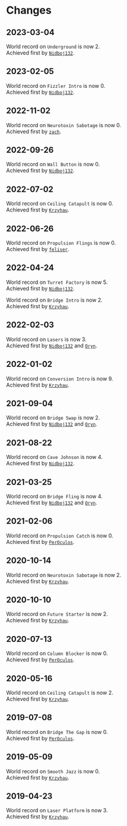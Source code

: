 # Changes

## 2023-03-04

World record on `Underground` is now 2.<br>Achieved first by [`Nidboj132`].

## 2023-02-05

World record on `Fizzler Intro` is now 0.<br>Achieved first by [`Nidboj132`].

## 2022-11-02

World record on `Neurotoxin Sabotage` is now 0.<br>Achieved first by [`zach`].

## 2022-09-26

World record on `Wall Button` is now 0.<br>Achieved first by [`Nidboj132`].

## 2022-07-02

World record on `Ceiling Catapult` is now 0.<br>Achieved first by [`Krzyhau`].

## 2022-06-26

World record on `Propulsion Flings` is now 0.<br>Achieved first by [`feliser`].

## 2022-04-24

World record on `Turret Factory` is now 5.<br>Achieved first by [`Nidboj132`].

World record on `Bridge Intro` is now 2.<br>Achieved first by [`Krzyhau`].

## 2022-02-03

World record on `Lasers` is now 3.<br>Achieved first by [`Nidboj132`] and [`Oryn`].

## 2022-01-02

World record on `Conversion Intro` is now 9.<br>Achieved first by [`Krzyhau`].

## 2021-09-04

World record on `Bridge Swap` is now 2.<br>Achieved first by [`Nidboj132`] and [`Oryn`].

## 2021-08-22

World record on `Cave Johnson` is now 4.<br>Achieved first by [`Nidboj132`].

## 2021-03-25

World record on `Bridge Fling` is now 4.<br>Achieved first by [`Nidboj132`] and [`Oryn`].

## 2021-02-06

World record on `Propulsion Catch` is now 0.<br>Achieved first by [`PerOculos`].

## 2020-10-14

World record on `Neurotoxin Sabotage` is now 2.<br>Achieved first by [`Krzyhau`].

## 2020-10-10

World record on `Future Starter` is now 2.<br>Achieved first by [`Krzyhau`].

## 2020-07-13

World record on `Column Blocker` is now 0.<br>Achieved first by [`PerOculos`].

## 2020-05-16

World record on `Ceiling Catapult` is now 2.<br>Achieved first by [`Krzyhau`].

## 2019-07-08

World record on `Bridge The Gap` is now 0.<br>Achieved first by [`PerOculos`].

## 2019-05-09

World record on `Smooth Jazz` is now 0.<br>Achieved first by [`Krzyhau`].

## 2019-04-23

World record on `Laser Platform` is now 3.<br>Achieved first by [`Krzyhau`].

[`Krzyhau`]: https://lp.nekz.me/@/76561198096446735
[`PerOculos`]: https://lp.nekz.me/@/76561198003223063
[`Nidboj132`]: https://lp.nekz.me/@/76561198337970645
[`Oryn`]: https://lp.nekz.me/@/76561198134041367
[`feliser`]: https://lp.nekz.me/@/76561198084336096
[`zach`]: https://lp.nekz.me/@/76561198096862334
